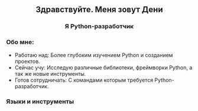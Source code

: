 <div id="header" align="center">
    <h2>Здравствуйте. Меня зовут Дени </h2>
    <h3>Я Python-разработчик</h3>
</div>


### Обо мне:

- Работаю над: Более глубоким изучением Python и созданием проектов.
- Сейчас учу: Исследую различные библиотеки, фреймворки Python, а так же новые инструменты.
- Готов сотрудничать: C командами которым требуется Python-разработчик.

### Языки и инструменты
